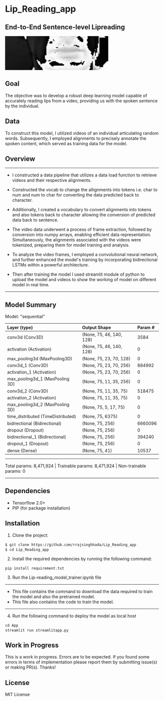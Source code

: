 # Lip_Reading_app

## End-to-End Sentence-level Lipreading
<!-- <img src="./Decoder_in_action.gif" width="338"> -->

<img src="./App/animation.gif" width="338">

## Goal

The objective was to develop a robust deep learning model capable of accurately reading lips from a video, providing us with the spoken sentence by the individual.

## Data

To construct this model, I utilized videos of an individual articulating random words. Subsequently, I employed alignments to precisely annotate the spoken content, which served as training data for the model.

## Overview
___________________________________________________________________________
* I constructed a data pipeline that utilizes a data load function to retrieve videos and their respective alignments.

* Constructed the vocab to change the allignments into tokens i.e. char to num and num to char for converting the data predicted back to character.

* Additionally, I created a vocabulary to convert alignments into tokens and also tokens back to character allowing the conversion of predicted data back to sentence.

* The video data underwent a process of frame extraction, followed by conversion into numpy arrays, enabling efficient data representation. Simultaneously, the alignments associated with the videos were tokenized, preparing them for model training and analysis.

* To analyze the video frames, I employed a convolutional neural network, and further enhanced the model's training by incorporating bidirectional LSTMs within a powerful architecture.

* Then after training the model I used streamlit module of python to upload the model and videos to show the working of model on different model in real time.
___________________________________________________________________________
## Model Summary

Model: "sequential"

| Layer (type)                       |   Output Shape             | Param #  |
| :---                               |   :---                     | :---     | 
| conv3d (Conv3D)                    |   (None, 75, 46, 140, 128) | 3584     |                                                               
| activation (Activation)            |   (None, 75, 46, 140, 128) | 0        |  
| max_pooling3d (MaxPooling3D)       |   (None, 75, 23, 70, 128)  | 0        |                                                               
| conv3d_1 (Conv3D)                  |   (None, 75, 23, 70, 256)  | 884992   |  
| activation_1 (Activation)          |   (None, 75, 23, 70, 256)  | 0        |  
| max_pooling3d_1 (MaxPooling 3D)    |   (None, 75, 11, 35, 256)  | 0        |                                                               
| conv3d_2 (Conv3D)                  |   (None, 75, 11, 35, 75)   | 518475   |  
| activation_2 (Activation)          |   (None, 75, 11, 35, 75)   | 0        |  
| max_pooling3d_2 (MaxPooling 3D)    |   (None, 75, 5, 17, 75)    | 0        |                                                            
| time_distributed (TimeDistributed) |   (None, 75, 6375)         | 0        |                                                          
| bidirectional (Bidirectional)      |   (None, 75, 256)          | 6660096  |                                                             
| dropout (Dropout)                  |   (None, 75, 256)          | 0        |  
| bidirectional_1 (Bidirectional)    |   (None, 75, 256)          | 394240   |                
| dropout_1 (Dropout)                |   (None, 75, 256)          | 0        |  
| dense (Dense)                      |   (None, 75, 41)           | 10537    | 

___________________________________________________________________________
Total params: 8,471,924 | Trainable params: 8,471,924 | Non-trainable params: 0
___________________________________________________________________________

## Dependencies
* Tensorflow 2.0+
* PIP (for package installation)

## Installation

1. Clone the project:
```
$ git clone https://github.com/rrajsinghhada/Lip_Reading_app
$ cd Lip_Reading_app
```
2. Install the required dependencies by running the following command:
```
pip install requirement.txt
```
3. Run the Lip-reading_model_trainer.ipynb file
___________________________________________________________________________
* This file contains the command to download the data required to train the model and also the pretrained model.
* This file also contaiins the code to train the model.
___________________________________________________________________________
4. Run the following command to deploy the model as local host
```
cd App 
streamlit run streamlitapp.py
```


## Work in Progress
This is a work in progress. Errors are to be expected.
If you found some errors in terms of implementation please report them by submitting issue(s) or making PR(s). Thanks!

## License
MIT License
